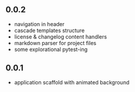 0.0.2
-----
- navigation in header
- cascade templates structure
- license & changelog content handlers
- markdown parser for project files
- some explorational pytest-ing

0.0.1
-----
- application scaffold with animated background
